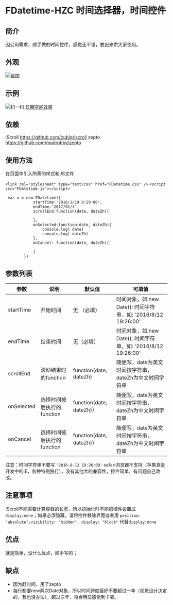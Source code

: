 # FDatetime-HZC 时间选择器，时间控件

## 简介

因公司需求，顺手做的时间控件，感觉还不错，放出来供大家使用。

## 外观

![截图](https://fangxianzheng.github.io/demo/FDatetime-HZC/demo1-screenshot.png)

## 示例

![扫一扫](https://fangxianzheng.github.io/demo/FDatetime-HZC/demo1.png)
[日期空间效果](https://fangxianzheng.github.io/demo/FDatetime-HZC/demo1)

## 依赖

IScroll <https://github.com/cubiq/iscroll>
zepto <https://github.com/madrobby/zepto>


## 使用方法

在页面中引入所需的样式和JS文件

`<link rel="stylesheet" type="text/css" href="FDatetime.css" />`
`<script src="FDatetime.js"></script>`

````
 var o = new FDatetime({
            startTime:'2016/1/19 8:20:00',
            endTime:'2017/01/3',
            scrollEnd:function(date, dateZh){

            },
            onSelected:function(date, dateZh){
                console.log( date)
                console.log( dateZh)
            },
            onCancel: function(date, dateZh){

            }
        })
````

## 参数列表

|       参数        |   说明   |  默认值 |      可填值     |
|------------------|----------|--------|----------------|
| startTime              | 开始时间   | 无 （必填）    | 时间对象，如:new Date(); 时间字符串，如: '2016/8/12 19:26:00' |
| endTime               | 结束时间    | 无（必填）     | 时间对象，如:new Date(); 时间字符串，如: '2016/8/12 19:26:00'     |
| scrollEnd            | 滚动结束时的function |  function(date, dateZh)   |    随便写，date为英文时间按字符串，dateZh为中文时间字符串   |
| onSelected      | 选择时间按后执行的function   | function(date, dateZh)） | 随便写，date为英文时间按字符串，dateZh为中文时间字符串|
| onCancel        | 选择时间按后执行的function   | function(date, dateZh)） | 随便写，date为英文时间按字符串，dateZh为中文时间字符串|

注意：时间字符串不要写
`
'2016-8-12 19:26:00'
`
safari浏览器不支持（苹果真是开发中的IE，各种特例独行），没有其他大的兼容性，控件简单，有问题自己改改。

## 注意事项

IScroll不能需要计算容器的长宽，所以初始化时不能把控件设置成`display:none`；如果必须隐藏，请将控件移除界面或者用
`
position: "absolute";visibility: "hidden"; display: "block"
`
代替`display:none`

## 优点

就是简单，没什么优点，顺手写的；

## 缺点

* 因为赶时间，用了zepto
* 每行都要new两次Date对象，所以时间跨度最好不要超过一年（视觉设计决定的，我也没办法），超过三年，将会明显感觉到卡顿。


